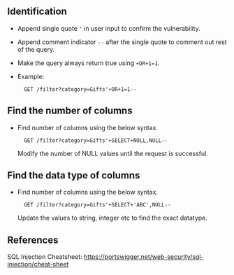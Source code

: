 

## Identification
- Append single quote `'` in user input to confirm the vulnerability.
- Append comment indicator `--` after the single quote to comment out rest of the query.
- Make the query always return true using `+OR+1=1`.
- Example:
  
  ```
    GET /filter?category=Gifts'+OR+1=1--
  ```

## Find the number of columns
- Find number of columns using the below syntax.
  ```
    GET /filter?category=Gifts'+SELECT+NULL,NULL--
  ```
  Modify the number of NULL values until the request is successful.
  
## Find the data type of columns
- Find number of columns using the below syntax.
  ```
    GET /filter?category=Gifts'+SELECT+'ABC',NULL--
  ```
  Update the values to string, integer etc to find the exact datatype.

## References

SQL Injection Cheatsheet: https://portswigger.net/web-security/sql-injection/cheat-sheet